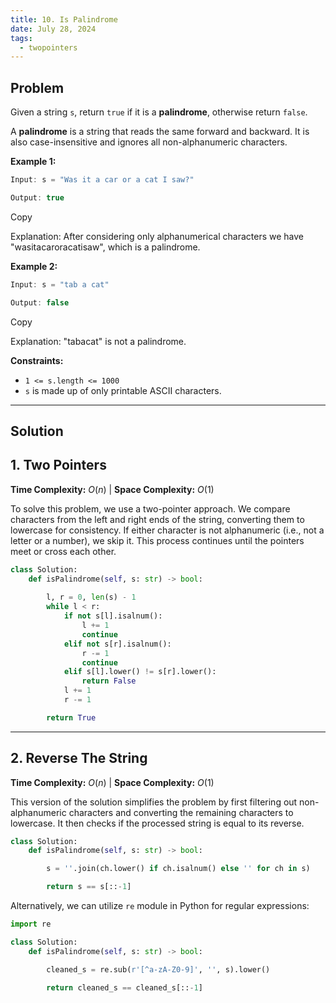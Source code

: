 ```yaml
---
title: 10. Is Palindrome
date: July 28, 2024
tags:
  - twopointers
---
```

## Problem

Given a string `s`, return `true` if it is a **palindrome**, otherwise return `false`.

A **palindrome** is a string that reads the same forward and backward. It is also case-insensitive and ignores all non-alphanumeric characters.

**Example 1:**

```java
Input: s = "Was it a car or a cat I saw?"

Output: true
```

Copy

Explanation: After considering only alphanumerical characters we have "wasitacaroracatisaw", which is a palindrome.

**Example 2:**

```java
Input: s = "tab a cat"

Output: false
```

Copy

Explanation: "tabacat" is not a palindrome.

**Constraints:**

- `1 <= s.length <= 1000`
- `s` is made up of only printable ASCII characters.

---

## Solution
## 1. Two Pointers

**Time Complexity:** $O(n)$  |  **Space Complexity:** $O(1)$

To solve this problem, we use a two-pointer approach. We compare characters from the left and right ends of the string, converting them to lowercase for consistency. If either character is not alphanumeric (i.e., not a letter or a number), we skip it. This process continues until the pointers meet or cross each other.

```python
class Solution:
    def isPalindrome(self, s: str) -> bool:
        
        l, r = 0, len(s) - 1
        while l < r:
            if not s[l].isalnum():
                l += 1
                continue
            elif not s[r].isalnum():
                r -= 1
                continue
            elif s[l].lower() != s[r].lower():
                return False
            l += 1
            r -= 1

        return True

```

---

## 2. Reverse The String

**Time Complexity:** $O(n)$  |  **Space Complexity:** $O(1)$

This version of the solution simplifies the problem by first filtering out non-alphanumeric characters and converting the remaining characters to lowercase. It then checks if the processed string is equal to its reverse.

```python
class Solution:
    def isPalindrome(self, s: str) -> bool:

        s = ''.join(ch.lower() if ch.isalnum() else '' for ch in s)

        return s == s[::-1]

```

Alternatively, we can utilize `re` module in Python for regular expressions:

```python
import re

class Solution:
    def isPalindrome(self, s: str) -> bool:

        cleaned_s = re.sub(r'[^a-zA-Z0-9]', '', s).lower()
    
        return cleaned_s == cleaned_s[::-1]
```